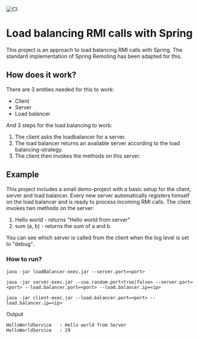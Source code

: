 ![CI](https://github.com/Prime1Code/SpringRmiLoadBalancer/workflows/CI/badge.svg)

# Load balancing RMI calls with Spring

This project is an approach to load balancing RMI calls with Spring. The standard implementation of Spring Remoting has been adapted for this.

## How does it work?

There are 3 entities needed for this to work:
* Client
* Server
* Load balancer

And 3 steps for the load balancing to work:
1. The client asks the loadbalancer for a server. 
2. The load balancer returns an available server according to the load balancing-strategy. 
3. The client then invokes the methods on this server.

## Example
This project includes a small demo-project with a basic setup for the client, server and load balancer. Every new server automatically registers himself on the load balancer and is ready to process incoming RMI calls. The client invokes two methods on the server:
1. Hello world - returns "Hello world from server"
2. sum (a, b) - returns the sum of a and b

You can see which server is called from the client when the log level is set to "debug". 

### How to run?
```
java -jar loadBalancer-exec.jar --server.port=<port>
```
```
java -jar server-exec.jar --use.random.port<true|false> --server.port=<port> --load.balancer.port=<port> --load.balancer.ip=<ip>
``` 
```
java -jar client-exec.jar --load.balancer.port=<port> --load.balancer.ip=<ip>
``` 
Output
```
HelloWorldService   : Hello world from Server
HelloWorldService   : 29
```
